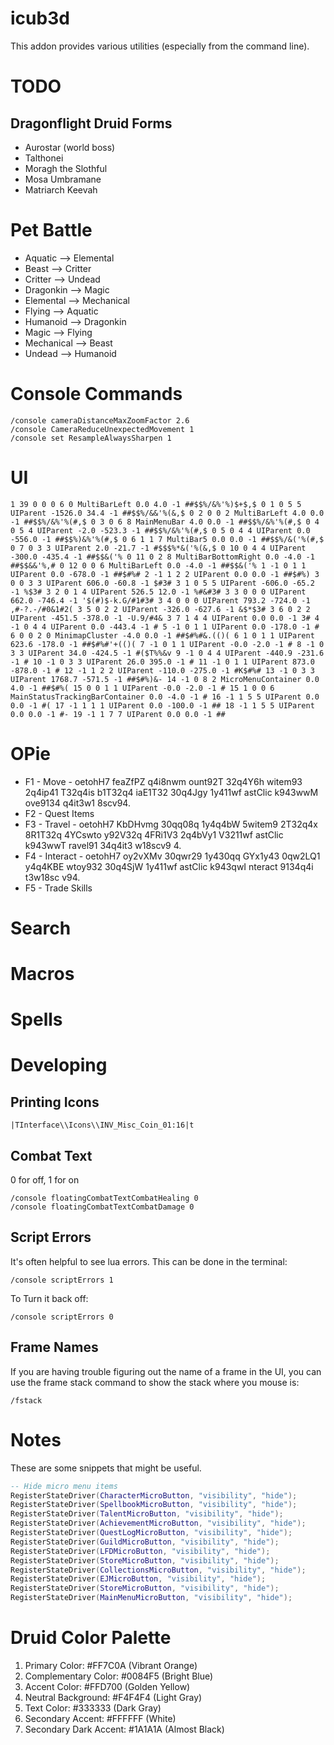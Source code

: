 # icub3d

This addon provides various utilities (especially from the command line).

# TODO

## Dragonflight Druid Forms

- Aurostar (world boss)
- Talthonei
- Moragh the Slothful
- Mosa Umbramane
- Matriarch Keevah


# Pet Battle

- Aquatic --> Elemental
- Beast --> Critter
- Critter --> Undead
- Dragonkin --> Magic
- Elemental --> Mechanical
- Flying --> Aquatic
- Humanoid --> Dragonkin
- Magic --> Flying
- Mechanical --> Beast
- Undead --> Humanoid

# Console Commands

```
/console cameraDistanceMaxZoomFactor 2.6
/console CameraReduceUnexpectedMovement 1
/console set ResampleAlwaysSharpen 1
```

# UI

```
1 39 0 0 0 6 0 MultiBarLeft 0.0 4.0 -1 ##$$%/&%'%)$+$,$ 0 1 0 5 5 UIParent -1526.0 34.4 -1 ##$$%/&&'%(&,$ 0 2 0 0 2 MultiBarLeft 4.0 0.0 -1 ##$$%/&%'%(#,$ 0 3 0 6 8 MainMenuBar 4.0 0.0 -1 ##$$%/&%'%(#,$ 0 4 0 5 4 UIParent -2.0 -523.3 -1 ##$$%/&%'%(#,$ 0 5 0 4 4 UIParent 0.0 -556.0 -1 ##$$%)&%'%(#,$ 0 6 1 1 7 MultiBar5 0.0 0.0 -1 ##$$%/&('%(#,$ 0 7 0 3 3 UIParent 2.0 -21.7 -1 #$$$%*&('%(&,$ 0 10 0 4 4 UIParent -300.0 -435.4 -1 ##$$&('% 0 11 0 2 8 MultiBarBottomRight 0.0 -4.0 -1 ##$$&&'%,# 0 12 0 0 6 MultiBarLeft 0.0 -4.0 -1 ##$$&('% 1 -1 0 1 1 UIParent 0.0 -678.0 -1 ##$#%# 2 -1 1 2 2 UIParent 0.0 0.0 -1 ##$#%) 3 0 0 3 3 UIParent 606.0 -60.8 -1 $#3# 3 1 0 5 5 UIParent -606.0 -65.2 -1 %$3# 3 2 0 1 4 UIParent 526.5 12.0 -1 %#&#3# 3 3 0 0 0 UIParent 662.0 -746.4 -1 '$(#)$-k.G/#1#3# 3 4 0 0 0 UIParent 793.2 -724.0 -1 ,#-?.-/#0&1#2( 3 5 0 2 2 UIParent -326.0 -627.6 -1 &$*$3# 3 6 0 2 2 UIParent -451.5 -378.0 -1 -U.9/#4& 3 7 1 4 4 UIParent 0.0 0.0 -1 3# 4 -1 0 4 4 UIParent 0.0 -443.4 -1 # 5 -1 0 1 1 UIParent 0.0 -178.0 -1 # 6 0 0 2 0 MinimapCluster -4.0 0.0 -1 ##$#%#&.(()( 6 1 0 1 1 UIParent 623.6 -178.0 -1 ##$#%#'+(()( 7 -1 0 1 1 UIParent -0.0 -2.0 -1 # 8 -1 0 3 3 UIParent 34.0 -424.5 -1 #($T%%&v 9 -1 0 4 4 UIParent -440.9 -231.6 -1 # 10 -1 0 3 3 UIParent 26.0 395.0 -1 # 11 -1 0 1 1 UIParent 873.0 -878.0 -1 # 12 -1 1 2 2 UIParent -110.0 -275.0 -1 #K$#%# 13 -1 0 3 3 UIParent 1768.7 -571.5 -1 ##$#%)&- 14 -1 0 8 2 MicroMenuContainer 0.0 4.0 -1 ##$#%( 15 0 0 1 1 UIParent -0.0 -2.0 -1 # 15 1 0 0 6 MainStatusTrackingBarContainer 0.0 -4.0 -1 # 16 -1 1 5 5 UIParent 0.0 0.0 -1 #( 17 -1 1 1 1 UIParent 0.0 -100.0 -1 ## 18 -1 1 5 5 UIParent 0.0 0.0 -1 #- 19 -1 1 7 7 UIParent 0.0 0.0 -1 ##
```

# OPie

- F1 - Move - oetohH7 feaZfPZ q4i8nwm ount92T 32q4Y6h witem93 2q4ip41 T32q4is b1T32q4 iaE1T32 30q4Jgy 1y411wf astClic k943wwM ove9134 q4it3w1 8scv94.
- F2 - Quest Items
- F3 - Travel - oetohH7 KbDHvmg 30qq08q 1y4q4bW 5witem9 2T32q4x 8R1T32q 4YCswto y92V32q 4FRi1V3 2q4bVy1 V3211wf astClic k943wwT ravel91 34q4it3 w18scv9 4.
- F4 - Interact - oetohH7 oy2vXMv 30qwr29 1y430qq GYx1y43 0qw2LQ1 y4q4KBE wtoy932 30q4SjW 1y411wf astClic k943qwI nteract 9134q4i t3w18sc v94.
- F5 - Trade Skills

# Search

# Macros

# Spells

# Developing

## Printing Icons

```
|TInterface\\Icons\\INV_Misc_Coin_01:16|t
```

## Combat Text

0 for off, 1 for on

```
/console floatingCombatTextCombatHealing 0
/console floatingCombatTextCombatDamage 0
```

## Script Errors

It's often helpful to see lua errors. This can be done in the terminal:

```
/console scriptErrors 1
```

To Turn it back off:

```
/console scriptErrors 0
```

## Frame Names

If you are having trouble figuring out the name of a frame in the UI,
you can use the frame stack command to show the stack where you mouse
is:

```
/fstack
```

# Notes

These are some snippets that might be useful.

```lua
-- Hide micro menu items
RegisterStateDriver(CharacterMicroButton, "visibility", "hide");
RegisterStateDriver(SpellbookMicroButton, "visibility", "hide");
RegisterStateDriver(TalentMicroButton, "visibility", "hide");
RegisterStateDriver(AchievementMicroButton, "visibility", "hide");
RegisterStateDriver(QuestLogMicroButton, "visibility", "hide");
RegisterStateDriver(GuildMicroButton, "visibility", "hide");
RegisterStateDriver(LFDMicroButton, "visibility", "hide");
RegisterStateDriver(StoreMicroButton, "visibility", "hide");
RegisterStateDriver(CollectionsMicroButton, "visibility", "hide");
RegisterStateDriver(EJMicroButton, "visibility", "hide");
RegisterStateDriver(StoreMicroButton, "visibility", "hide");
RegisterStateDriver(MainMenuMicroButton, "visibility", "hide");
```

# Druid Color Palette


1. Primary Color: #FF7C0A (Vibrant Orange)
2. Complementary Color: #0084F5 (Bright Blue)
3. Accent Color: #FFD700 (Golden Yellow)
4. Neutral Background: #F4F4F4 (Light Gray)
5. Text Color: #333333 (Dark Gray)
6. Secondary Accent: #FFFFFF (White)
7. Secondary Dark Accent: #1A1A1A (Almost Black)